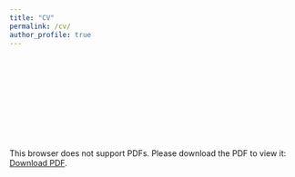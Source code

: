 ```yaml
---
title: "CV"
permalink: /cv/
author_profile: true
---
```


<object data="http://Yinsight.github.io/files/CV_Yunting_Yin.pdf" type="application/pdf" width="700px" height="700px">
    <embed src="http://Yinsight.github.io/files/CV_Yunting_Yin.pdf">
        <p>This browser does not support PDFs. Please download the PDF to view it: <a href="http://Yinsight.github.io/files/CV_Yunting_Yin.pdf">Download PDF</a>.</p>
    </embed>
</object>

